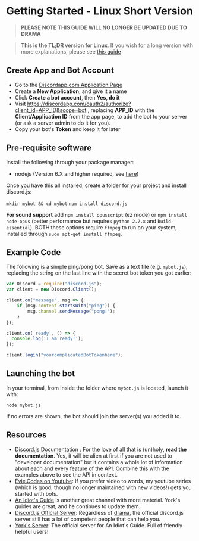 # Getting Started - Linux Short Version

> **PLEASE NOTE THIS GUIDE WILL NO LONGER BE UPDATED DUE TO DRAMA**


> **This is the TL;DR version for Linux**. If you wish for a long version with more explanations, please see [this guide](the-long-version.html)

## Create App and Bot Account

 - Go to the [Discordapp.com Application Page](https://discordapp.com/developers/applications/me)
 - Create a **New Application**, and give it a name
 - Click **Create a bot account**, then **Yes, do it**
 - Visit https://discordapp.com/oauth2/authorize?client_id=APP_ID&scope=bot , replacing **APP_ID** with the **Client/Application ID** from the app page, to add the bot to your server (or ask a server admin to do it for you).
 - Copy your bot's **Token** and keep it for later

## Pre-requisite software

Install the following through your package manager: 

 - nodejs (Version 6.X and higher required, see [here](https://nodejs.org/en/download/package-manager/))

Once you have this all installed, create a folder for your project and install discord.js: 

`mkdir mybot && cd mybot`
`npm install discord.js`

**For sound support** add `npm install opusscript` (ez mode) or `npm install node-opus` (better performance but requires `python 2.7.x` and `build-essential`). BOTH these options require `ffmpeg` to run on your system, installed through `sudo apt-get install ffmpeg`.

## Example Code

The following is a simple ping/pong bot. Save as a text file (e.g. `mybot.js`), replacing the string on the last line with the secret bot token you got earlier: 

```js
var Discord = require("discord.js");
var client = new Discord.Client();

client.on("message", msg => {
	if (msg.content.startsWith("ping")) {
		msg.channel.sendMessage("pong!");
	}
});

client.on('ready', () => {
  console.log('I am ready!');
});

client.login("yourcomplicatedBotTokenhere");
```

## Launching the bot

In your terminal, from inside the folder where `mybot.js` is located, launch it with: 

`node mybot.js`	

If no errors are shown, the bot should join the server(s) you added it to.

## Resources

- [Discord.js Documentation](http://discord.js.org) : For the love of all that is (un)holy, **read the documentation**. Yes, it will be alien at first if you are not used to "developer documentation" but it contains a whole lot of information about each and every feature of the API. Combine this with the examples above to see the API in context.
- [Evie.Codes on Youtube](https://www.youtube.com/channel/UCvQubaJPD0D-PSokbd5DAiw): If you prefer video to words, my youtube series (which is good, though no longer maintained with new videos!) gets you started with bots.
- [An Idiot's Guide](https://www.youtube.com/channel/UCLun-hgcYUgNvCCj4sIa-jA) is another great channel with more material. York's guides are great, and he continues to update them.
- [Discord.js Official Server](https://discord.gg/bRCvFy9): Regardless of [drama](/drama.md), the official discord.js server still has a lot of competent people that can help you.
- [York's Server](https://discord.gg/9ESEZAx): The official server for An Idiot's Guide. Full of friendly helpful users!